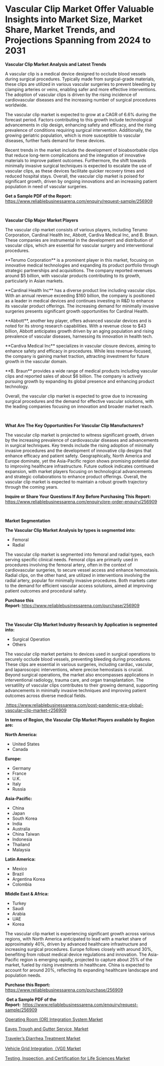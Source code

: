 <p><h1>Vascular Clip Market Offer Valuable Insights into Market Size, Market Share, Market Trends, and Projections Spanning from 2024 to 2031</h1></p><p><strong>Vascular Clip Market Analysis and Latest Trends</strong></p>
<p><p>A vascular clip is a medical device designed to occlude blood vessels during surgical procedures. Typically made from surgical-grade materials, these clips are utilized in various vascular surgeries to prevent bleeding by clamping arteries or veins, enabling safer and more effective interventions. The adoption of vascular clips is driven by the rising incidence of cardiovascular diseases and the increasing number of surgical procedures worldwide.</p><p>The vascular clip market is expected to grow at a CAGR of 6.6% during the forecast period. Factors contributing to this growth include technological advancements in clip design, enhancing safety and efficacy, and the rising prevalence of conditions requiring surgical intervention. Additionally, the growing geriatric population, which is more susceptible to vascular diseases, further fuels demand for these devices. </p><p>Recent trends in the market include the development of bioabsorbable clips that reduce long-term complications and the integration of innovative materials to improve patient outcomes. Furthermore, the shift towards minimally invasive surgical techniques is expected to escalate the use of vascular clips, as these devices facilitate quicker recovery times and reduced hospital stays. Overall, the vascular clip market is poised for significant growth, driven by ongoing innovations and an increasing patient population in need of vascular surgeries.</p></p>
<p><strong>Get a Sample PDF of the Report:&nbsp;</strong> <a href="https://www.reliablebusinessarena.com/enquiry/request-sample/256909?utm_campaign=1726&utm_medium=2&utm_source=Github&utm_content=ia&utm_term=31102024&utm_id=vascular-clip">https://www.reliablebusinessarena.com/enquiry/request-sample/256909</a></p>
<p>&nbsp;</p>
<p><strong>Vascular Clip Major Market Players</strong></p>
<p><p>The vascular clip market consists of various players, including Terumo Corporation, Cardinal Health Inc, Abbott, Cardiva Medical Inc, and B. Braun. These companies are instrumental in the development and distribution of vascular clips, which are essential for vascular surgery and interventional procedures.</p><p>**Terumo Corporation** is a prominent player in this market, focusing on innovative medical technologies and expanding its product portfolio through strategic partnerships and acquisitions. The company reported revenues around $5 billion, with vascular products contributing to its growth, particularly in Asian markets.</p><p>**Cardinal Health Inc** has a diverse product line including vascular clips. With an annual revenue exceeding $160 billion, the company is positioned as a leader in medical devices and continues investing in R&D to enhance its vascular product offerings. The increasing demand for minimally invasive surgeries presents significant growth opportunities for Cardinal Health.</p><p>**Abbott**, another key player, offers advanced vascular devices and is noted for its strong research capabilities. With a revenue close to $43 billion, Abbott anticipates growth driven by an aging population and rising prevalence of vascular diseases, harnessing its innovation in health tech.</p><p>**Cardiva Medical Inc** specializes in vascular closure devices, aiming to enhance safety and efficacy in procedures. While less revenue-focused, the company is gaining market traction, attracting investment for future growth in the vascular domain.</p><p>**B. Braun** provides a wide range of medical products including vascular clips and reported sales of about $6 billion. The company is actively pursuing growth by expanding its global presence and enhancing product technology. </p><p>Overall, the vascular clip market is expected to grow due to increasing surgical procedures and the demand for effective vascular solutions, with the leading companies focusing on innovation and broader market reach.</p></p>
<p>&nbsp;</p>
<p><strong>What Are The Key Opportunities For Vascular Clip Manufacturers?</strong></p>
<p><p>The vascular clip market is projected to witness significant growth, driven by the increasing prevalence of cardiovascular diseases and advancements in surgical techniques. Key trends include the rising adoption of minimally invasive procedures and the development of innovative clip designs that enhance efficacy and patient safety. Geographically, North America and Europe dominate, yet the Asia-Pacific region shows promising potential due to improving healthcare infrastructure. Future outlook indicates continued expansion, with market players focusing on technological advancements and strategic collaborations to enhance product offerings. Overall, the vascular clip market is expected to maintain a robust growth trajectory through the coming years.</p></p>
<p><strong>Inquire or Share Your Questions If Any Before Purchasing This Report:</strong> <a href="https://www.reliablebusinessarena.com/enquiry/pre-order-enquiry/256909?utm_campaign=1726&utm_medium=2&utm_source=Github&utm_content=ia&utm_term=31102024&utm_id=vascular-clip">https://www.reliablebusinessarena.com/enquiry/pre-order-enquiry/256909</a></p>
<p>&nbsp;</p>
<p><strong>Market Segmentation</strong></p>
<p><strong>The Vascular Clip Market Analysis by types is segmented into:</strong></p>
<p><ul><li>Femoral</li><li>Radial</li></ul></p>
<p><p>The vascular clip market is segmented into femoral and radial types, each serving specific clinical needs. Femoral clips are primarily used in procedures involving the femoral artery, often in the context of cardiovascular surgeries, to secure vessel access and enhance hemostasis. Radial clips, on the other hand, are utilized in interventions involving the radial artery, popular for minimally invasive procedures. Both markets cater to the demand for efficient vascular access solutions, aimed at improving patient outcomes and procedural safety.</p></p>
<p><strong>Purchase this Report:&nbsp;</strong><a href="https://www.reliablebusinessarena.com/purchase/256909?utm_campaign=1726&utm_medium=2&utm_source=Github&utm_content=ia&utm_term=31102024&utm_id=vascular-clip">https://www.reliablebusinessarena.com/purchase/256909</a></p>
<p>&nbsp;</p>
<p><strong>The Vascular Clip Market Industry Research by Application is segmented into:</strong></p>
<p><ul><li>Surgical Operation</li><li>Others</li></ul></p>
<p><p>The vascular clip market pertains to devices used in surgical operations to securely occlude blood vessels, preventing bleeding during procedures. These clips are essential in various surgeries, including cardiac, vascular, and laparoscopic interventions, where precise hemostasis is crucial. Beyond surgical operations, the market also encompasses applications in interventional radiology, trauma care, and organ transplantation. The versatility of vascular clips contributes to their growing demand, supporting advancements in minimally invasive techniques and improving patient outcomes across diverse medical fields.</p></p>
<p><a href="https://www.reliablebusinessarena.com/post-pandemic-era-global-vascular-clip-market-r256909?utm_campaign=1726&utm_medium=2&utm_source=Github&utm_content=ia&utm_term=31102024&utm_id=vascular-clip">&nbsp;https://www.reliablebusinessarena.com/post-pandemic-era-global-vascular-clip-market-r256909</a></p>
<p><strong>In terms of Region, the Vascular Clip Market Players available by Region are:</strong></p>
<p>
    <p> <strong> North America: </strong>
        <ul>
            <li>United States</li>
            <li>Canada</li>
        </ul>
        </p> 
    <p> <strong> Europe: </strong>
        <ul>
            <li>Germany</li>
            <li>France</li>
            <li>U.K.</li>
            <li>Italy</li>
            <li>Russia</li>
        </ul>
        </p> 
    <p> <strong> Asia-Pacific: </strong>
        <ul>
            <li>China</li>
            <li>Japan</li>
            <li>South Korea</li>
            <li>India</li>
            <li>Australia</li>
            <li>China Taiwan</li>
            <li>Indonesia</li>
            <li>Thailand</li>
            <li>Malaysia</li>
        </ul>
        </p> 
    <p> <strong> Latin America: </strong>
        <ul>
            <li>Mexico</li>
            <li>Brazil</li>
            <li>Argentina Korea</li>
            <li>Colombia</li>
        </ul>
        </p> 
    <p> <strong> Middle East & Africa: </strong>
        <ul>
            <li>Turkey</li>
            <li>Saudi</li>
            <li>Arabia</li>
            <li>UAE</li>
            <li>Korea</li>
        </ul>
    </p>
    </p>
<p><p>The vascular clip market is experiencing significant growth across various regions, with North America anticipated to lead with a market share of approximately 40%, driven by advanced healthcare infrastructure and increasing surgical procedures. Europe follows closely with around 30%, benefiting from robust medical device regulations and innovation. The Asia-Pacific region is emerging rapidly, projected to capture about 25% of the market, fueled by rising investments in healthcare. China is expected to account for around 20%, reflecting its expanding healthcare landscape and population needs.</p></p>
<p><strong>Purchase this Report: </strong><a href="https://www.reliablebusinessarena.com/purchase/256909?utm_campaign=1726&utm_medium=2&utm_source=Github&utm_content=ia&utm_term=31102024&utm_id=vascular-clip">https://www.reliablebusinessarena.com/purchase/256909</a></p>
<p>&nbsp;<strong>Get a Sample PDF of the Report:&nbsp;&nbsp;</strong><a href="https://www.reliablebusinessarena.com/enquiry/request-sample/256909?utm_campaign=1726&utm_medium=2&utm_source=Github&utm_content=ia&utm_term=31102024&utm_id=vascular-clip">https://www.reliablebusinessarena.com/enquiry/request-sample/256909</a></p>
<p><strong></strong></p>
<p><p><a href="https://www.linkedin.com/pulse/global-operating-room-integration-system-nexus-sector-confluences-neyse?utm_campaign=1726&utm_medium=2&utm_source=Github&utm_content=ia&utm_term=31102024&utm_id=vascular-clip">Operating Room (OR) Integration System Market</a></p><p><a href="https://www.linkedin.com/pulse/mapping-eaves-trough-gutter-service-market-trends-challenges-utbve?utm_campaign=1726&utm_medium=2&utm_source=Github&utm_content=ia&utm_term=31102024&utm_id=vascular-clip">Eaves Trough and Gutter Service  Market</a></p><p><a href="https://www.linkedin.com/pulse/travelers-diarrhea-treatment-market-transformation-comparative-emihe?utm_campaign=1726&utm_medium=2&utm_source=Github&utm_content=ia&utm_term=31102024&utm_id=vascular-clip">Traveler’s Diarrhea Treatment Market</a></p><p><a href="https://www.linkedin.com/pulse/vehicle-grid-integrationvgi-market-refracting-trends-consumer-yhwre?utm_campaign=1726&utm_medium=2&utm_source=Github&utm_content=ia&utm_term=31102024&utm_id=vascular-clip">Vehicle Grid Integration（VGI) Market</a></p><p><a href="https://www.linkedin.com/pulse/emerging-testing-inspection-certification-life-sciences-k8gbe?utm_campaign=1726&utm_medium=2&utm_source=Github&utm_content=ia&utm_term=31102024&utm_id=vascular-clip">Testing, Inspection, and Certification for Life Sciences Market</a></p></p>